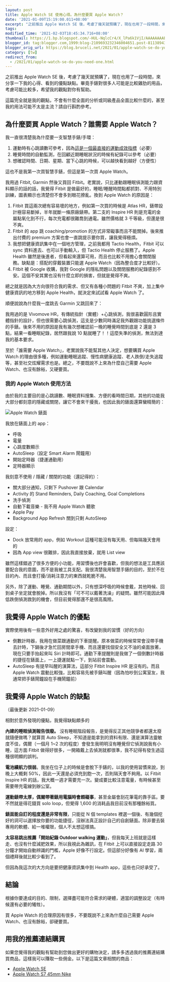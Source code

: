 ```yaml
---
layout: post
title: Apple Watch SE 使用心得。為什麼要買 Apple Watch？
date: '2021-01-09T15:19:00.011+08:00'
excerpt: "之前推出 Apple Watch SE 後，考慮了幾天就預購了，現在也用了一段時間，來分享一下我的心得、看到的優點缺點。畢竟手錶對很多人可能是比較雞肋的用品，考慮可能比較多，希望我的觀點對你有幫助。這篇完全就是我的觀點，不會有什麼全面的分析或同級產品全面比較什麼的，甚至我的用法可能不太是主流？請自行斟酌參考。"
tags:
modified_time: '2021-02-03T18:45:34.716+08:00'
thumbnail: https://1.bp.blogspot.com/-HUL-NqlcCr4/X_lPa6k1VjI/AAAAAAAAEbg/maclhomvKyYzWvk69l9Sj4TRfjx6Q7m9gCLcBGAsYHQ/s72-w400-c-h276/IMG_4247.png
blogger_id: tag:blogger.com,1999:blog-2109693232346004651.post-8113894348250233471
blogger_orig_url: https://blog.bruceli.net/2021/01/apple-watch-se-do-you-need-one.html
category: [tw]
redirect_from:
  - /2021/01/apple-watch-se-do-you-need-one.html
---
```


之前推出 Apple Watch SE 後，考慮了幾天就預購了，現在也用了一段時間，來分享一下我的心得、看到的優點缺點。畢竟手錶對很多人可能是比較雞肋的用品，考慮可能比較多，希望我的觀點對你有幫助。

這篇完全就是我的觀點，不會有什麼全面的分析或同級產品全面比較什麼的，甚至我的用法可能不太是主流？請自行斟酌參考。

## 為什麼要買 Apple Watch？誰需要 Apple Watch？

我一直很清楚我為什麼要一支智慧手錶/手環：

1. 運動時有心跳讀數可參考，因為[這是一個最直接的運動成效指標](https://taiwan.chtsai.org/2017/01/03/yong_xin_yundong/?fbclid=IwAR3ZFTyojJzv1I0wI2TF-Mt_c2iMt_G_hKAK1mSoznUnrPtfuKfd4AqSKsU)（必要）
2. 睡覺時間的自動監測，在回顧近期睡眠狀況的時候有紀錄可以參考（必要）
3. 想確認時間、日期、星期、當下心跳的時候，可以越快看到越好（方便性）

這也不是我第一次買智慧手錶，但這是第一次買 Apple Watch。

我用過 Fitbit, Garmin 然後又買回 Fitbit。老實說，只比運動跟睡眠偵測能力跟資料顯示的話的話，我覺得 Fitbit 是做最好的，睡眠/睡醒時間點都抓對、不用特別訓練，圖表顯示也清楚但不會多到眼花撩亂。換到 Apple Watch 的原因是：

1. Fitbit 買這兩次總有容易壞的地方，例如第一次買的時候是 Atlas HR，錶帶設計極容易斷掉，半年就斷一條原廠錶帶。第二支的 Inspire HR 則是充電的金屬點氧化到不行，每次充電都很難喬到通電。雖然價格就 3 千等級，但還是很不爽。
2. Fitbit 的 app 跳 coaching/promotion 的方式非常礙事而且不能關掉。後來推出付費的 premium 方案也會一直跳提示要你買，讓我覺得極煩。
3. 我想把健康資訊集中在一個地方管理，之前我都用 Tactio Health，Fitbit 可以 sync 資料進去、也可以手動輸入，但 Tactio Health 停止服務了。Apple Health 雖然是後進者，但看起來還算可用，而且也比較不用擔心會關閉服務。缺點是：搭配的穿戴裝置只能選 Apple Watch（因為整合度才比較好）。
4. Fitbit 被 Google 收購，我對 Google 的隱私問題以及關閉服務的紀錄感到不安。這個不安其實也沒有什麼立即的損害，但就是覺得不爽。

總之就是因為大方向很符合我的需求、但又有各種小問題的 Fitbit 不爽，加上集中健康資訊的地方移到 Apple Health，就決定來試試看 Apple Watch 了。

順便說說為什麼我一度跳去 Garmin 又跳回來了：

我用過的是 Vivomove HR，有傳統指針（實體）+心跳偵測，我很喜歡圓形且實體指針的設計，但也很需要心跳偵測，這支是少數同時滿足我外觀跟功能挑選條件的手錶。後來不用的原因是我有幾次想確認前一晚的睡覺時間到底是 2 還是 3 點，結果一看睡眠紀錄，居然跟我說 10 點就睡了！！這麼失準的偵測，無法到達我的基本要求。

至於「誰需要 Apple Watch」，老實說我不能幫其他人決定，想要購買 Apple Watch 的理由很多種，例如運動睡眠追蹤、慢性病健康追蹤、老人跌倒/走失追蹤等，甚至社交炫耀需求也是。總之，不要既說不上來為什麼自己需要 Apple Watch、也沒有餘裕，又硬要買。

### 我的 Apple Watch 使用方法

由於我的主要目的是心跳讀數、睡眠資料搜集、方便的看時間日期，其他的功能我大部分都刻意的隱藏或關閉，讓它不會來干擾我，也因此我的錶面還算蠻精簡的：

![Apple Watch 錶面](https://1.bp.blogspot.com/-HUL-NqlcCr4/X_lPa6k1VjI/AAAAAAAAEbg/maclhomvKyYzWvk69l9Sj4TRfjx6Q7m9gCLcBGAsYHQ/w400-h276/IMG_4247.png)

我放在錶面上的 app：

- 呼吸
- 電量
- 心跳度數顯示
- AutoSleep（設定 Smart Alarm 鬧鐘用）
- 開始定時器（捷運通勤用）
- 定時器顯示

我刻意不使用 / 隱藏 / 關閉的功能（還記得的）：

- 關大部分通知，只剩下 Pushover 跟 Calendar
- Activity 的 Stand Reminders, Daily Coaching, Goal Completions
- 洗手偵測
- 自動下載音樂 - 我不用 Apple Watch 聽歌
- Apple Pay
- Background App Refresh 關到只剩 AutoSleep

設定：

- Dock 放常用的 app，例如 Workout 這種可能沒有每天用、但每隔幾天會用的
- 因為 App view 很難排，因此我直接放棄，就用 List view

雖然這樣錯過了很多方便的小功能，用習慣後也許會喜歡，但我的想法是工具應該要配合我的意圖，而不是我被工具支配。我很清楚我用智慧手錶的目的，至於不在目的內、而且會打擾/消耗注意力的東西就乾脆不用。

另外，除了運動、睡覺、通勤期間以外，只有想深呼吸的時候會戴，其他時候、回到桌子坐定就會脫掉。所以我沒有「可不可以戴著洗澡」的疑問。雖然可能因此降低跌倒偵測救到的機會，但目前覺得那還不是很高風險。

## 我覺得 Apple Watch 的優點

實際使用後有一些意外好用之處的驚喜，有改變到我的習慣（好的方向）

- 倒數計時器，我用在做菜跟通勤的下車提醒。原本做菜的時候常常會沒帶手機去計時，下鍋後才急忙回房間拿手機、而且還要找個安全又不油的桌面放著，現在只要手抬起來叫 Siri 計時即可。通勤下車提醒則是我做了一個倒數計時器的捷徑在錶面上，一上捷運就點一下，到站前會震動。
- AutoSleep 有提早叫醒的演算法，這部分 Fitbit Inspire HR 是沒有的。而且 Apple Watch 震動比較強，比較容易先被手錶叫醒（因為怕吵到公寓室友，我通常把手錶鬧鐘設在手機鬧鐘前）

## 我覺得 Apple Watch 的缺點

（最後更新 2021-01-09）

相對於意外發現的優點，我覺得缺點頗多的

**內建的睡眠偵測報告很廢。** 沒有睡眠階段報告，是覺得反正其他競爭者都還太廢就隨便做嗎？就算買 Auto Sleep，不知道是能拿到的資料有限、還是演算法靈敏度不佳，偶爾（一個月 1~2 次的程度）會發生我明明沒有睡覺但它偵測說我有小睡，這方面 Fitbit 做得好很多，一開箱戴上去偵測就都很準，我不記得有發生過這種很明顯的誤判。

**電池續航力很弱**。我坐在位子上的時候是會脫下手錶的，以我的使用習慣來說，到晚上大概剩 50%，因此一天還是必須充到飽一次，否則隔天會不夠用。以 Fitbit Inspire HR 的話，我大概一週才需要充一次。變成要比較注意電量，有時候甚至需要帶充電線到辦公室。

**運動錶帶太厚，偶爾帶著錶用電腦時會頗礙事**，甚至金屬會刮花筆電的靠手區。要不然就是得花錢買 solo loop，但覺得 1,600 的消耗品我目前沒有那種餘裕買。

**錶面能自訂的程度還是非常有限**，只能從 N 個 templates 裡選一個後、有幾個挖好的洞可以選擇放你要的功能捷徑，沒辦法真正設計自己的自創錶面。除非要去裝專用的軟體、給一堆權限，個人不太想這樣搞。

**太容易跳出推薦「開始紀錄 Outdoor walking 運動」**，但我每天上班就是這樣走、也沒有什麼減肥效果，所以我視此為雜訊，在 Fitbit 上可以直接設定走路 30 分鐘才開始自動辨識的門檻，Apple 好像不行設定。但這部分好像有 AI 學習，兩個禮拜後就比較少看到了。

但因為我這次的大方向是要把健康資訊集中到 Health app，這些也只好承受了。

## 結論

根據你要達成的目的、限制，選擇盡可能符合需求的硬體，適當的調整設定（有時候還有必要的犧牲）。

買 Apple Watch 的合理原因有很多，不要既說不上來為什麼自己需要 Apple Watch、也沒有餘裕，卻硬要買。

## 用我的推薦連結購買

如果您覺得我的觀點有幫助到您做出更好的購物決定，請多多透過我的推薦連結購買商品，這樣我可以賺取一些佣金。以下是這篇文章相關的商品：

- [Apple Watch SE](https://www.momoshop.com.tw/goods/GoodsDetail.jsp?i_code=9393396&Area=search&mdiv=403&oid=1_2&cid=index&kw=apple%20watch%20se%20&memid=6000018258&cid=apuad&oid=1&osm=league)
- [Apple Watch S7 45mm Nike](https://www.momoshop.com.tw/goods/GoodsDetail.jsp?i_code=9479897&Area=search&mdiv=403&oid=1_2&cid=index&kw=apple%20watch%20nike&memid=6000018258&cid=apuad&oid=1&osm=league)
